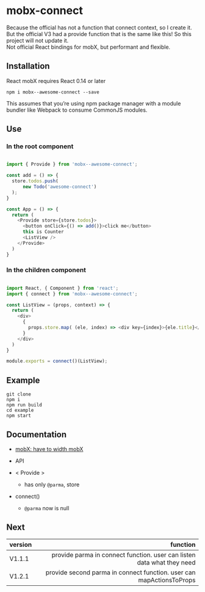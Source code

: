# mobx-connect

Because the official has not a function that connect context, so I create it. But the official V3 had a provide function that is the same like this! So this project will not update it.
<br />
Not official React bindings for mobX, but performant and flexible.

## Installation

React mobX requires React 0.14 or later

    npm i mobx--awesome-connect --save

This assumes that you’re using npm package manager with a module bundler like Webpack to consume CommonJS modules.

## Use

### In the root component

```javascript

import { Provide } from 'mobx--awesome-connect';

const add = () => {
  store.todos.push(
      new Todo('awesome-connect')
  );
}

const App = () => {
  return (
    <Provide store={store.todos}>
      <button onClick={() => add()}>click me</button>
      this is Counter
      <ListView />
    </Provide>
  )
}

```

### In the children component

```javascript

import React, { Component } from 'react';
import { connect } from 'mobx--awesome-connect';

const ListView = (props, context) => {
  return (
    <div>
      {
        props.store.map( (ele, index) => <div key={index}>{ele.title}</div>)
      }
    </div>
  )
}

module.exports = connect()(ListView);

```

## Example

    git clone 
    npm i
    npm run build
    cd example 
    npm start
    

## Documentation

 - [mobX: have to width mobX]('http://mobxjs.github.io/mobx/')

 - API
  + < Provide >

    * has only `@parma`, store

  + connect()

    * `@parma` now is null

## Next

|version| function|
|:------|--------:|
|V1.1.1|provide parma in connect function. user can listen data what they need|
|V1.2.1|provide second parma in connect function. user can mapActionsToProps|
